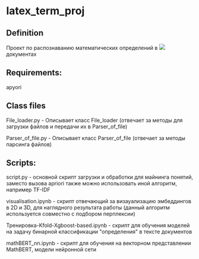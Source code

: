 # latex_term_proj

## Definition
Проект по распознаванию математических определений в <img src="https://render.githubusercontent.com/render/math?math=\LaTeX"> документах




## Requirements:

apyori
## Class files
File_loader.py - Описывает класс File_loader (отвечает за методы для загрузки файлов и передачи их в Parser_of_file)

Parser_of_file.py -  Описывает класс Parser_of_file (отвечает за методы парсинга файлов)

## Scripts:

script.py - основной скрипт загрузки и обработки для майнинга понятий, заместо вызова apriori также можно использовать иной алгоритм, например TF-IDF

visualisation.ipynb - скрипт отвечающий за визауализацию эмбеддингов в 2D и 3D, для наглядного результата работы (данный алгоритм используется совместно с подбором перплексии)

Тренировка-Kfold-Xgboost-based.ipynb - скрипт для обучения моделей на задачу бинарной классификации "определения" в тексте документов

mathBERT_nn.ipynb - скрипт для обучения на векторном представлении MathBERT, модели нейронной сети


